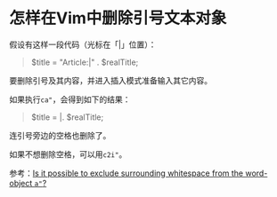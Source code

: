 # 怎样在Vim中删除引号文本对象


假设有这样一段代码（光标在「|」位置）：

> $title = "Article:|" . $realTitle;

要删除引号及其内容，并进入插入模式准备输入其它内容。

如果执行`ca"`，会得到如下的结果：

> $title = |. $realTitle;

连引号旁边的空格也删除了。

如果不想删除空格，可以用`c2i"`。

参考：[Is it possible to exclude surrounding whitespace from the word-object `a"`?](https://www.reddit.com/r/vim/comments/5v4gm5/is_it_possible_to_exclude_surrounding_whitespace/)

